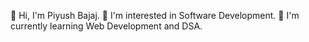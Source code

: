 👋 Hi, I'm Piyush Bajaj.
👀 I'm interested in Software Development.
🌱 I'm currently learning Web Development and DSA.
